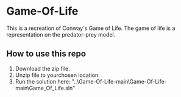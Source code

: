 ﻿# Game-Of-Life
This is a recreation of Conway's Game of Life.
The game of life is a representation on the predator-prey model.
## How to use this repo
1. Download the zip file.
2. Unzip file to yourchosen location.
3. Run the solution here:
"..\Game-Of-Life-main\Game-Of-Life-main\Game_Of_Life.sln"
